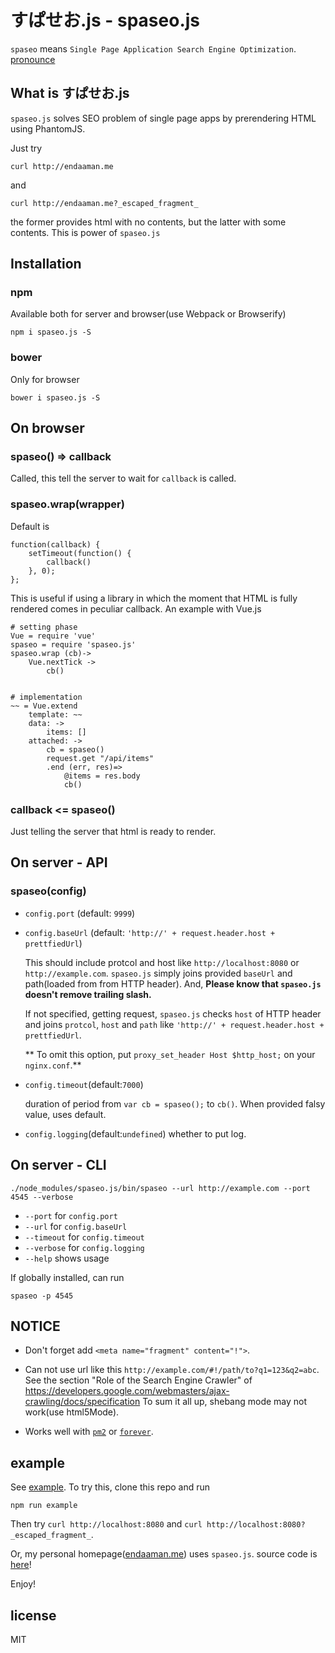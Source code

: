 # すぱせお.js - spaseo.js

`spaseo` means `Single Page Application Search Engine Optimization`.
[pronounce](https://raw.githubusercontent.com/endaaman/spaseo/master/misc/spaseo.mp3)


## What is すぱせお.js
`spaseo.js` solves SEO problem of single page apps by prerendering HTML using PhantomJS.

Just try

```
curl http://endaaman.me
```

and

```
curl http://endaaman.me?_escaped_fragment_
```

the former provides html with no contents, but the latter with some contents. This is power of `spaseo.js`



## Installation
### npm
Available both for server and browser(use Webpack or Browserify)
```
npm i spaseo.js -S
```

### bower
Only for browser
```
bower i spaseo.js -S
```


## On browser

### spaseo() => callback
Called, this tell the server to wait for `callback` is called.

### spaseo.wrap(wrapper)
Default is
```
function(callback) {
    setTimeout(function() {
        callback()
    }, 0);
};
```
This is useful if using a library in which the moment that HTML is fully rendered comes in peculiar callback. An example with Vue.js

```
# setting phase
Vue = require 'vue'
spaseo = require 'spaseo.js'
spaseo.wrap (cb)->
    Vue.nextTick ->
        cb()


# implementation
~~ = Vue.extend
    template: ~~
    data: ->
        items: []
    attached: ->
        cb = spaseo()
        request.get "/api/items"
        .end (err, res)=>
            @items = res.body
            cb()
```

### callback <= spaseo()
Just telling the server that html is ready to render.


## On server - API
### spaseo(config)

* `config.port` (default: `9999`)

* `config.baseUrl` (default: `'http://' + request.header.host + prettfiedUrl`)

  This should include protcol and host like `http://localhost:8080` or `http://example.com`. `spaseo.js` simply joins provided `baseUrl` and path(loaded from from HTTP header). And, **Please know that `spaseo.js` doesn't remove trailing slash.**

  If not specified, getting request, `spaseo.js` checks `host` of HTTP header and joins `protcol`, `host` and `path` like `'http://' + request.header.host + prettfiedUrl`.

  ** To omit this option, put `proxy_set_header Host $http_host;` on your `nginx.conf`.**

* `config.timeout`(default:`7000`)

  duration of period from `var cb = spaseo();` to `cb()`. When provided falsy value, uses default.

* `config.logging`(default:`undefined`) whether to put log.


## On server - CLI
```
./node_modules/spaseo.js/bin/spaseo --url http://example.com --port 4545 --verbose
```
* `--port` for `config.port`
* `--url` for `config.baseUrl`
* `--timeout` for `config.timeout`
* `--verbose` for `config.logging`
* `--help` shows usage


If globally installed, can run
```
spaseo -p 4545
```


## NOTICE

* Don't forget add `<meta name="fragment" content="!">`.
* Can not use url like this `http://example.com/#!/path/to?q1=123&q2=abc`.
  See the section "Role of the Search Engine Crawler" of
  https://developers.google.com/webmasters/ajax-crawling/docs/specification
  To sum it all up, shebang mode may not work(use html5Mode).

* Works well with [`pm2`](https://github.com/Unitech/pm2) or [`forever`](https://github.com/foreverjs/forever).


## example
See [example](https://github.com/endaaman/spaseo.js/tree/master/example). To try this, clone this repo and run
```
npm run example
```
Then try `curl http://localhost:8080` and `curl http://localhost:8080?_escaped_fragment_`.

Or, my personal homepage([endaaman.me](http://endaaman.me)) uses `spaseo.js`. source code is  [here](https://github.com/endaaman/enda)!

Enjoy!

## license
MIT
